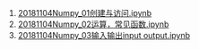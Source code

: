 1. [20181104Numpy_01创建与访问.ipynb](http://nbviewer.jupyter.org/github/LearningDay/test/blob/master/Numpy/20181104Numpy_01%E5%88%9B%E5%BB%BA%E4%B8%8E%E8%AE%BF%E9%97%AE.ipynb)
2. [20181104Numpy_02运算，常见函数.ipynb](http://nbviewer.jupyter.org/github/LearningDay/test/blob/master/Numpy/20181104Numpy_02%E8%BF%90%E7%AE%97%EF%BC%8C%E5%B8%B8%E8%A7%81%E5%87%BD%E6%95%B0.ipynb)
3. [20181104Numpy_03输入输出input output.ipynb](http://nbviewer.jupyter.org/github/LearningDay/test/blob/master/Numpy/20181104Numpy_03%E8%BE%93%E5%85%A5%E8%BE%93%E5%87%BAinput%20output.ipynb)
